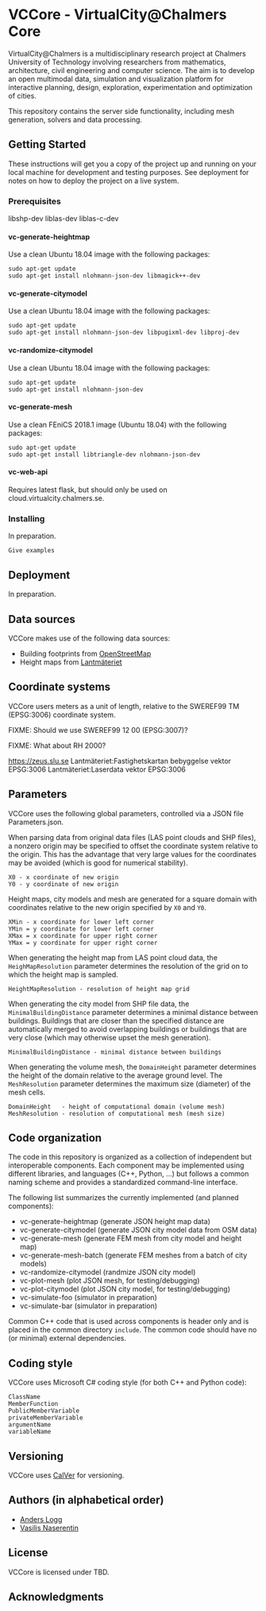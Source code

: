 # VCCore - VirtualCity@Chalmers Core

VirtualCity@Chalmers is a multidisciplinary research project at
Chalmers University of Technology involving researchers from
mathematics, architecture, civil engineering and computer science. The
aim is to develop an open multimodal data, simulation and
visualization platform for interactive planning, design, exploration,
experimentation and optimization of cities.

This repository contains the server side functionality, including
mesh generation, solvers and data processing.

## Getting Started

These instructions will get you a copy of the project up and running on your local machine for development and testing purposes. See deployment for notes on how to deploy the project on a live system.

### Prerequisites

libshp-dev liblas-dev liblas-c-dev

#### vc-generate-heightmap

Use a clean Ubuntu 18.04 image with the following packages:

```
sudo apt-get update
sudo apt-get install nlohmann-json-dev libmagick++-dev
```

#### vc-generate-citymodel

Use a clean Ubuntu 18.04 image with the following packages:

```
sudo apt-get update
sudo apt-get install nlohmann-json-dev libpugixml-dev libproj-dev
```

#### vc-randomize-citymodel

Use a clean Ubuntu 18.04 image with the following packages:

```
sudo apt-get update
sudo apt-get install nlohmann-json-dev
```

#### vc-generate-mesh

Use a clean FEniCS 2018.1 image (Ubuntu 18.04) with the following packages:

```
sudo apt-get update
sudo apt-get install libtriangle-dev nlohmann-json-dev
```
#### vc-web-api

Requires latest flask, but should only be used on cloud.virtualcity.chalmers.se.

### Installing

In preparation.

```
Give examples
```

## Deployment

In preparation.

## Data sources

VCCore makes use of the following data sources:

* Building footprints from [OpenStreetMap](https://www.openstreetmap.org)
* Height maps from [Lantmäteriet](https://www.lantmateriet.se/sv/Kartor-och-geografisk-information/Hojddata/Laserdata/laserdata-nh/)

## Coordinate systems

VCCore users meters as a unit of length, relative to the SWEREF99 TM (EPSG:3006) coordinate system.

FIXME: Should we use SWEREF99 12 00 (EPSG:3007)?

FIXME: What about RH 2000?

https://zeus.slu.se
Lantmäteriet:Fastighetskartan bebyggelse vektor EPSG:3006
Lantmäteriet:Laserdata vektor EPSG:3006

## Parameters

VCCore uses the following global parameters, controlled via a JSON file Parameters.json.

When parsing data from original data files (LAS point clouds and SHP files), a nonzero origin may be specified to offset the coordinate system relative to the origin. This has the advantage that very large values for the coordinates may be avoided (which is good for numerical stability).

    X0 - x coordinate of new origin
    Y0 - y coordinate of new origin

Height maps, city models and mesh are generated for a square domain with coordinates relative to the new origin specified by `X0` and `Y0`.

    XMin - x coordinate for lower left corner
    YMin = y coordinate for lower left corner
    XMax = x coordinate for upper right corner
    YMax = y coordinate for upper right corner

When generating the height map from LAS point cloud data, the `HeighMapResolution` parameter determines the resolution of the grid on to which the height map is sampled.

    HeightMapResolution - resolution of height map grid

When generating the city model from SHP file data, the `MinimalBuildingDistance` parameter determines a minimal distance between buildings. Buildings that are closer than the specified distance are automatically merged to avoid overlapping buildings or buildings that are very close (which may otherwise upset the mesh generation).

    MinimalBuildingDistance - minimal distance between buildings

When generating the volume mesh, the `DomainHeight` parameter determines the height of the domain relative to the average ground level. The `MeshResolution` parameter determines the maximum size (diameter) of the mesh cells.

    DomainHeight   - height of computational domain (volume mesh)
    MeshResolution - resolution of computational mesh (mesh size)

## Code organization

The code in this repository is organized as a collection of independent but interoperable components. Each component may be implemented using different libraries, and languages (C++, Python, ...) but follows a common naming scheme and provides a standardized command-line interface.

The following list summarizes the currently implemented (and planned components):

* vc-generate-heightmap  (generate JSON height map data)
* vc-generate-citymodel  (generate JSON city model data from OSM data)
* vc-generate-mesh       (generate FEM mesh from city model and height map)
* vc-generate-mesh-batch (generate FEM meshes from a batch of city models)
* vc-randomize-citymodel (randmize JSON city model)
* vc-plot-mesh           (plot JSON mesh, for testing/debugging)
* vc-plot-citymodel      (plot JSON city model, for testing/debugging)
* vc-simulate-foo        (simulator in preparation)
* vc-simulate-bar        (simulator in preparation)

Common C++ code that is used across components is header only and is placed in the common directory `include`. The common code should have no (or minimal) external dependencies.

## Coding style

VCCore uses Microsoft C# coding style (for both C++ and Python code):

```
ClassName
MemberFunction
PublicMemberVariable
privateMemberVariable
argumentName
variableName
```

## Versioning

VCCore uses [CalVer](https://calver.org/) for versioning.

## Authors (in alphabetical order)

* [Anders Logg](http://anders.logg.org)
* [Vasilis Naserentin](https://www.chalmers.se/en/Staff/Pages/vasnas.aspx)

## License

VCCore is licensed under TBD.

## Acknowledgments
